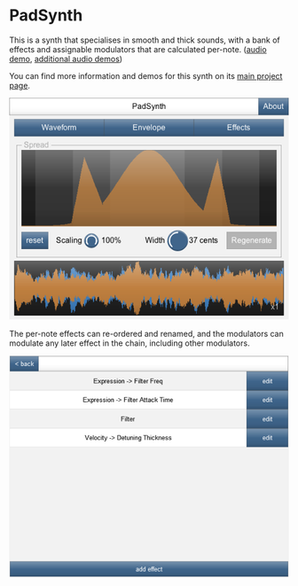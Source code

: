 # PadSynth

This is a synth that specialises in smooth and thick sounds, with a bank of effects and assignable modulators that are calculated per-note. ([audio demo](audio-demos/padsynth.mp3), [additional audio demos](https://soundcloud.com/geraintluff/sets/padsynth-demo-tracks-2/s-xUWj6))

You can find more information and demos for this synth on its [main project page](https://github.com/geraintluff/jsfx-pad-synth).

![screenshot](images/PadSynth.png)

The per-note effects can re-ordered and renamed, and the modulators can modulate any later effect in the chain, including other modulators.

![screenshot](images/PadSynth2.png)
